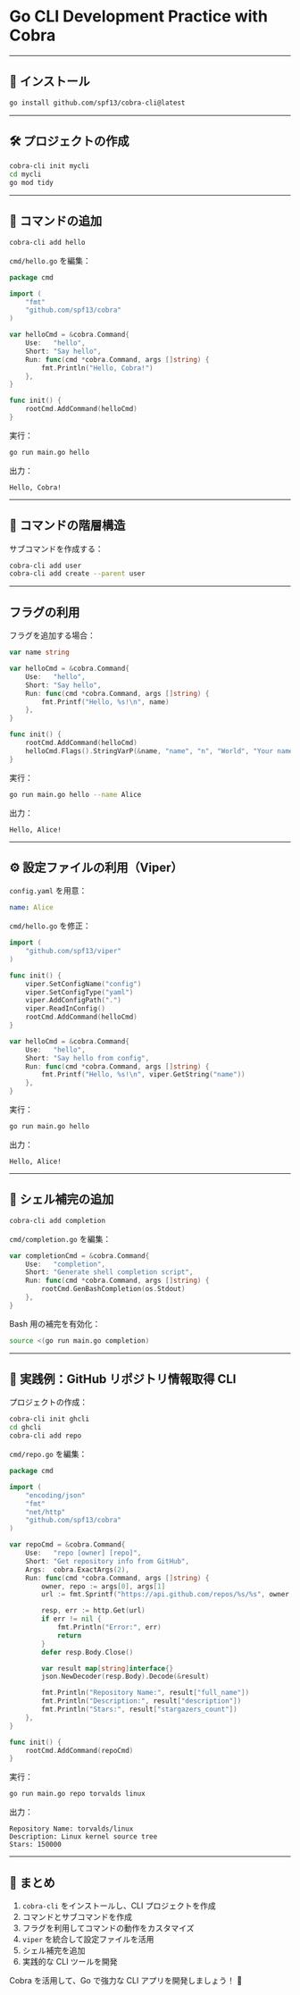 # Go CLI Development Practice with Cobra

---

## 📌 インストール
```sh
go install github.com/spf13/cobra-cli@latest
```

---

## 🛠️ プロジェクトの作成
```sh
cobra-cli init mycli
cd mycli
go mod tidy
```

---

## 📌 コマンドの追加
```sh
cobra-cli add hello
```
`cmd/hello.go` を編集：
```go
package cmd

import (
    "fmt"
    "github.com/spf13/cobra"
)

var helloCmd = &cobra.Command{
    Use:   "hello",
    Short: "Say hello",
    Run: func(cmd *cobra.Command, args []string) {
        fmt.Println("Hello, Cobra!")
    },
}

func init() {
    rootCmd.AddCommand(helloCmd)
}
```

実行：
```sh
go run main.go hello
```
出力：
```
Hello, Cobra!
```

---

## 📂 コマンドの階層構造
サブコマンドを作成する：
```sh
cobra-cli add user
cobra-cli add create --parent user
```

---

##  フラグの利用
フラグを追加する場合：
```go
var name string

var helloCmd = &cobra.Command{
    Use:   "hello",
    Short: "Say hello",
    Run: func(cmd *cobra.Command, args []string) {
        fmt.Printf("Hello, %s!\n", name)
    },
}

func init() {
    rootCmd.AddCommand(helloCmd)
    helloCmd.Flags().StringVarP(&name, "name", "n", "World", "Your name")
}
```
実行：
```sh
go run main.go hello --name Alice
```
出力：
```
Hello, Alice!
```

---

## ⚙️ 設定ファイルの利用（Viper）
`config.yaml` を用意：
```yaml
name: Alice
```
`cmd/hello.go` を修正：
```go
import (
    "github.com/spf13/viper"
)

func init() {
    viper.SetConfigName("config")
    viper.SetConfigType("yaml")
    viper.AddConfigPath(".")
    viper.ReadInConfig()
    rootCmd.AddCommand(helloCmd)
}

var helloCmd = &cobra.Command{
    Use:   "hello",
    Short: "Say hello from config",
    Run: func(cmd *cobra.Command, args []string) {
        fmt.Printf("Hello, %s!\n", viper.GetString("name"))
    },
}
```
実行：
```sh
go run main.go hello
```
出力：
```
Hello, Alice!
```

---

## 🔧 シェル補完の追加
```sh
cobra-cli add completion
```
`cmd/completion.go` を編集：
```go
var completionCmd = &cobra.Command{
    Use:   "completion",
    Short: "Generate shell completion script",
    Run: func(cmd *cobra.Command, args []string) {
        rootCmd.GenBashCompletion(os.Stdout)
    },
}
```
Bash 用の補完を有効化：
```sh
source <(go run main.go completion)
```

---

## 🚀 実践例：GitHub リポジトリ情報取得 CLI
プロジェクトの作成：
```sh
cobra-cli init ghcli
cd ghcli
cobra-cli add repo
```
`cmd/repo.go` を編集：
```go
package cmd

import (
    "encoding/json"
    "fmt"
    "net/http"
    "github.com/spf13/cobra"
)

var repoCmd = &cobra.Command{
    Use:   "repo [owner] [repo]",
    Short: "Get repository info from GitHub",
    Args:  cobra.ExactArgs(2),
    Run: func(cmd *cobra.Command, args []string) {
        owner, repo := args[0], args[1]
        url := fmt.Sprintf("https://api.github.com/repos/%s/%s", owner, repo)

        resp, err := http.Get(url)
        if err != nil {
            fmt.Println("Error:", err)
            return
        }
        defer resp.Body.Close()

        var result map[string]interface{}
        json.NewDecoder(resp.Body).Decode(&result)

        fmt.Println("Repository Name:", result["full_name"])
        fmt.Println("Description:", result["description"])
        fmt.Println("Stars:", result["stargazers_count"])
    },
}

func init() {
    rootCmd.AddCommand(repoCmd)
}
```
実行：
```sh
go run main.go repo torvalds linux
```
出力：
```
Repository Name: torvalds/linux
Description: Linux kernel source tree
Stars: 150000
```

---

## 📌 まとめ
1. `cobra-cli` をインストールし、CLI プロジェクトを作成
2. コマンドとサブコマンドを作成
3. フラグを利用してコマンドの動作をカスタマイズ
4. `viper` を統合して設定ファイルを活用
5. シェル補完を追加
6. 実践的な CLI ツールを開発

Cobra を活用して、Go で強力な CLI アプリを開発しましょう！ 🚀

